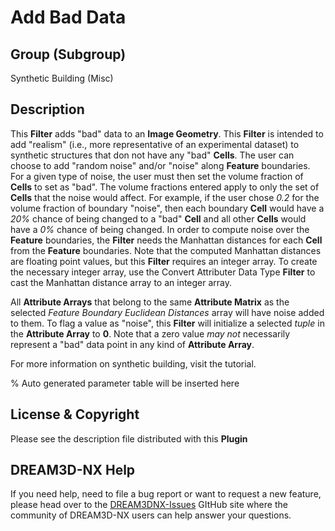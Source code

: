 # Add Bad Data

## Group (Subgroup)

Synthetic Building (Misc)

## Description

This **Filter** adds "bad" data to an **Image Geometry**.  This **Filter** is intended to add "realism" (i.e., more representative of an experimental dataset) to synthetic structures that don not have any "bad" **Cells**.  The user can choose to add "random noise" and/or "noise" along **Feature** boundaries. For a given type of noise, the user must then set the volume fraction of **Cells** to set as "bad".  The volume fractions entered apply to only the set of **Cells** that the noise would affect.  For example, if the user chose *0.2* for the volume fraction of boundary "noise", then each boundary **Cell** would have a *20%* chance of being changed to a "bad" **Cell** and all other **Cells** would have a *0%* chance of being changed. In order to compute noise over the **Feature** boundaries, the **Filter** needs the Manhattan distances for each **Cell** from the **Feature** boundaries. Note that the computed Manhattan distances are floating point values, but this **Filter** requires an integer array. To create the necessary integer array, use the Convert Attributer Data Type **Filter** to cast the Manhattan distance array to an integer array.

All **Attribute Arrays** that belong to the same **Attribute Matrix** as the selected *Feature Boundary Euclidean Distances* array will have noise added to them. To flag a value as "noise", this **Filter** will initialize a selected *tuple* in the **Attribute Array** to **0**. Note that a zero value *may not* necessarily represent a "bad" data point in any kind of **Attribute Array**.

For more information on synthetic building, visit the tutorial.

% Auto generated parameter table will be inserted here

## License & Copyright

Please see the description file distributed with this **Plugin**

## DREAM3D-NX Help

If you need help, need to file a bug report or want to request a new feature, please head over to the [DREAM3DNX-Issues](https://github.com/BlueQuartzSoftware/DREAM3DNX-Issues/discussions) GItHub site where the community of DREAM3D-NX users can help answer your questions.
